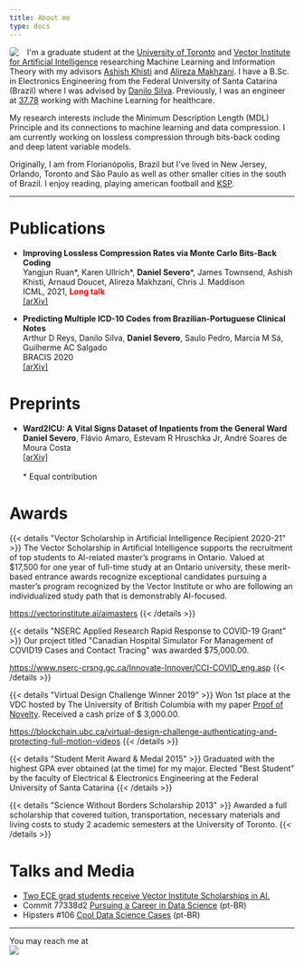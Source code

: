 ```yaml
---
title: About me
type: docs
---
```

<img src="http://2.gravatar.com/avatar/5f4137714834378cbeb267932bb101c3?s=200" style="border-radius: 15%; float: left; padding-right: 15px ">
I'm a graduate student at the <a href="https://www.ece.utoronto.ca/">University of Toronto</a> and <a href="https://vectorinstitute.ai/">Vector Institute for Artificial Intelligence</a> researching Machine Learning and Information Theory with my advisors <a href="https://www.ece.utoronto.ca/people/khisti-a/">Ashish Khisti</a> and <a href="http://www.alireza.ai/">Alireza Makhzani</a>. I have a B.Sc. in Electronics Engineering from the Federal University of Santa Catarina (Brazil) where I was advised by <a href="http://danilosilva.sites.ufsc.br/">Danilo Silva</a>. Previously, I was an engineer at <a href="https://research.3778.care/">37.78</a> working with Machine Learning for healthcare.

My research interests include the Minimum Description Length (MDL) Principle and its connections to machine learning and data compression. I am currently working on lossless compression through bits-back coding and deep latent variable models.

Originally, I am from Florianópolis, Brazil but I've lived in New Jersey, Orlando, Toronto and São Paulo as well as other smaller cities in the south of Brazil. I enjoy reading, playing american football and <a href="https://www.kerbalspaceprogram.com/">KSP</a>.

---

# Publications
- **Improving Lossless Compression Rates via Monte Carlo Bits-Back Coding**\
Yangjun Ruan\*, Karen Ullrich\*, **Daniel Severo**\*, James Townsend, Ashish Khisti, Arnaud Doucet, Alireza Makhzani, Chris J. Maddison\
ICML, 2021, <span style="color:red">**Long talk**</span>\
[[arXiv]](https://arxiv.org/abs/2102.11086)

- **Predicting Multiple ICD-10 Codes from Brazilian-Portuguese Clinical Notes**\
Arthur D Reys, Danilo Silva, **Daniel Severo**, Saulo Pedro, Marcia M Sá, Guilherme AC Salgado\
BRACIS 2020\
[[arXiv]](https://arxiv.org/abs/2008.01515)

# Preprints
- **Ward2ICU: A Vital Signs Dataset of Inpatients from the General Ward**\
**Daniel Severo**, Flávio Amaro, Estevam R Hruschka Jr, André Soares de Moura Costa\
[[arXiv]](https://arxiv.org/abs/1910.00752)\
\
\* Equal contribution

# Awards
{{< details "Vector Scholarship in Artificial Intelligence Recipient 2020-21" >}}
The Vector Scholarship in Artificial Intelligence supports the recruitment of top students to AI-related master’s programs in Ontario. Valued at $17,500 for one year of full-time study at an Ontario university, these merit-based entrance awards recognize exceptional candidates pursuing a master’s program recognized by the Vector Institute or who are following an individualized study path that is demonstrably AI-focused.

https://vectorinstitute.ai/aimasters
{{< /details >}}

{{< details "NSERC Applied Research Rapid Response to COVID-19 Grant" >}}
Our project titled "Canadian Hospital Simulator For Management of COVID19 Cases and Contact Tracing" was awarded \$75,000.00.

https://www.nserc-crsng.gc.ca/Innovate-Innover/CCI-COVID_eng.asp
{{< /details >}}

{{< details "Virtual Design Challenge Winner 2019" >}}
Won 1st place at the VDC hosted by The University of British Columbia with my paper [Proof of Novelty](https://doi.org/10.6084/m9.figshare.10324883.v1). Received a cash prize of $ 3,000.00.

https://blockchain.ubc.ca/virtual-design-challenge-authenticating-and-protecting-full-motion-videos
{{< /details >}}

{{< details "Student Merit Award & Medal 2015" >}}
Graduated with the highest GPA ever obtained (at the time) for my major. Elected ”Best Student” by the faculty of Electrical & Electronics Engineering at the Federal University of Santa Catarina
{{< /details >}}

{{< details "Science Without Borders Scholarship 2013" >}}
Awarded a full scholarship that covered tuition, transportation, necessary materials and living costs to study 2 academic semesters at the University of Toronto.
{{< /details >}}

# Talks and Media
- [Two ECE grad students receive Vector Institute Scholarships in AI.](https://www.ece.utoronto.ca/news/two-ece-grad-students-receive-vector-institute-scholarships-in-ai/)
- Commit 77338d2 [Pursuing a Career in Data Science](https://anchor.fm/codenationdev/episodes/77338d2---Seguindo-carreira-em-Data-Science-eal947) (pt-BR)
- Hipsters \#106 [Cool Data Science Cases](https://hipsters.tech/casos-bacanas-de-data-science-hipsters-106/) (pt-BR)
---

You may reach me at <img src="email.png" style="display: block; max-width: 350px; width: auto; height: auto">
</img>

